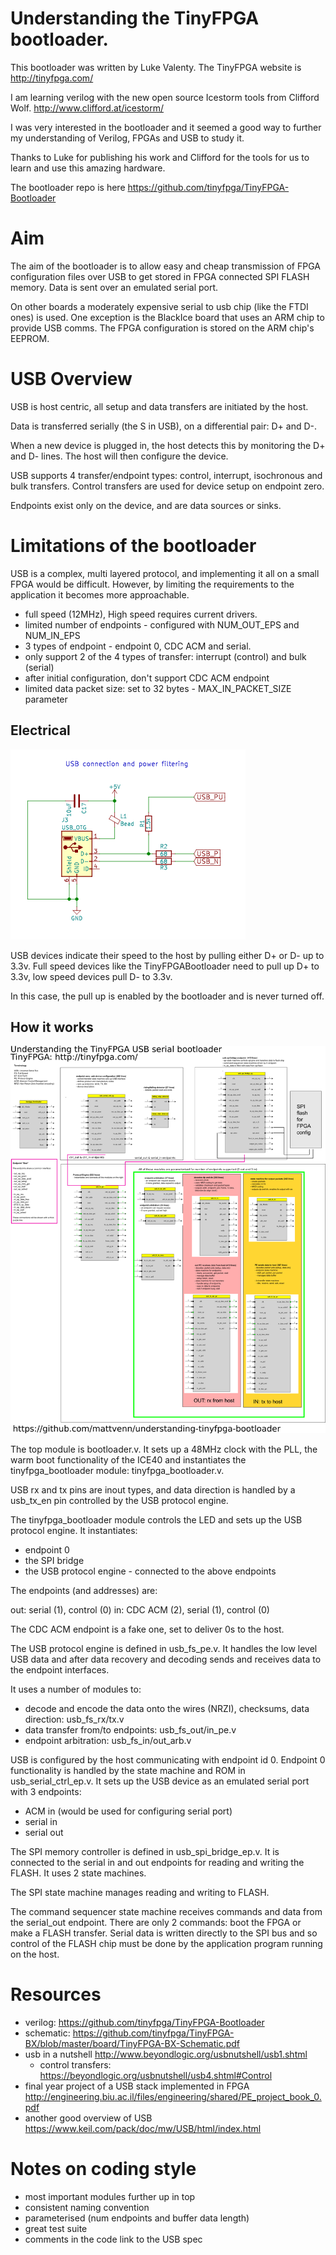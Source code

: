 # Understanding the TinyFPGA bootloader.

This bootloader was written by Luke Valenty. The TinyFPGA website is
http://tinyfpga.com/

I am learning verilog with the new open source Icestorm tools from Clifford Wolf.
http://www.clifford.at/icestorm/

I was very interested in the bootloader and it seemed a good way to further my
understanding of Verilog, FPGAs and USB to study it. 

Thanks to Luke for publishing his work and Clifford for the tools for us to
learn and use this amazing hardware.

The bootloader repo is here https://github.com/tinyfpga/TinyFPGA-Bootloader

# Aim

The aim of the bootloader is to allow easy and cheap transmission of FPGA configuration files
over USB to get stored in FPGA connected SPI FLASH memory. Data is sent over an
emulated serial port. 

On other boards a moderately expensive serial to usb chip
(like the FTDI ones) is used. One exception is the BlackIce board that uses an
ARM chip to provide USB comms. The FPGA configuration is stored on the ARM
chip's EEPROM.

# USB Overview

USB is host centric, all setup and data transfers are initiated by the host.

Data is transferred serially (the S in USB), on a differential pair: D+ and D-.

When a new device is plugged in, the host detects this by monitoring the D+ and
D- lines. The host will then configure the device.

USB supports 4 transfer/endpoint types: control, interrupt, isochronous and bulk
transfers. Control transfers are used for device setup on endpoint zero. 

Endpoints exist only on the device, and are data sources or sinks.

# Limitations of the bootloader

USB is a complex, multi layered protocol, and implementing it all on a small FPGA would be
difficult. However, by limiting the requirements to the application it becomes more approachable.

* full speed (12MHz), High speed requires current drivers.
* limited number of endpoints - configured with NUM_OUT_EPS and NUM_IN_EPS
* 3 types of endpoint - endpoint 0, CDC ACM and serial.
* only support 2 of the 4 types of transfer: interrupt (control) and bulk (serial)
* after initial configuration, don't support CDC ACM endpoint
* limited data packet size: set to 32 bytes - MAX_IN_PACKET_SIZE parameter

## Electrical

![schematic](schematic.png)

USB devices indicate their speed to the host by pulling either D+ or D- up to
3.3v. Full speed devices like the TinyFPGABootloader need to pull up D+ to
3.3v, low speed devices pull D- to 3.3v.

In this case, the pull up is enabled by the bootloader and is never turned off.

## How it works

![overview](overview.png)

The top module is bootloader.v. It sets up a 48MHz clock with the PLL, the warm boot
functionality of the ICE40 and instantiates the tinyfpga_bootloader module: tinyfpga_bootloader.v.

USB rx and tx pins are inout types, and data direction is handled by a usb_tx_en
pin controlled by the USB protocol engine.

The tinyfpga_bootloader module controls the LED and sets up the USB protocol
engine. It instantiates:

* endpoint 0
* the SPI bridge
* the USB protocol engine - connected to the above endpoints

The endpoints (and addresses) are:

out: serial (1), control (0)
in: CDC ACM (2), serial (1), control (0)

The CDC ACM endpoint is a fake one, set to deliver 0s to the host.

The USB protocol engine is defined in usb_fs_pe.v. It handles the low level USB
data and after data recovery and decoding sends and receives data to the endpoint interfaces.

It uses a number of modules to:

* decode and encode the data onto the wires (NRZI), checksums, data direction: usb_fs_rx/tx.v
* data transfer from/to endpoints: usb_fs_out/in_pe.v
* endpoint arbitration: usb_fs_in/out_arb.v

USB is configured by the host communicating with endpoint id 0. Endpoint 0
functionality is handled by the state machine and ROM in usb_serial_ctrl_ep.v.
It sets up the USB device as an emulated serial port with 3 endpoints:

* ACM in (would be used for configuring serial port)
* serial in
* serial out

The SPI memory controller is defined in usb_spi_bridge_ep.v. It is connected to
the serial in and out endpoints for reading and writing the FLASH. It uses 2
state machines.

The SPI state machine manages reading and writing to FLASH.

The command sequencer state machine receives commands and data from the
serial_out endpoint. There are only 2 commands: boot the FPGA or make a FLASH
transfer. Serial data is written directly to the SPI bus and so control of the
FLASH chip must be done by the application program running on the host.

# Resources

* verilog: https://github.com/tinyfpga/TinyFPGA-Bootloader
* schematic: https://github.com/tinyfpga/TinyFPGA-BX/blob/master/board/TinyFPGA-BX-Schematic.pdf
* usb in a nutshell http://www.beyondlogic.org/usbnutshell/usb1.shtml
  * control transfers: https://beyondlogic.org/usbnutshell/usb4.shtml#Control
* final year project of a USB stack implemented in FPGA http://engineering.biu.ac.il/files/engineering/shared/PE_project_book_0.pdf
* another good overview of USB https://www.keil.com/pack/doc/mw/USB/html/index.html

# Notes on coding style

* most important modules further up in top
* consistent naming convention
* parameterised (num endpoints and buffer data length)
* great test suite
* comments in the code link to the USB spec

